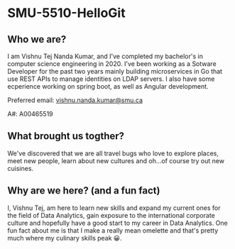 # SMU-5510-HelloGit

## Who we are?

I am Vishnu Tej Nanda Kumar, and I've completed my bachelor's in computer science engineering in 2020. I've been working as a Sotware Developer for the past two years mainly building microservices in Go that use REST APIs to manage identities on LDAP servers. I also have some ecperience working on spring boot, as well as Angular development. 

Preferred email: vishnu.nanda.kumar@smu.ca

A#:  A00465519

## What brought us togther?

We've discovered that we are all travel bugs who love to explore places, meet new people, learn about new cultures and oh...of course try out new cuisines.

## Why are we here? (and a fun fact)

I, Vishnu Tej, am here to learn new skills and expand my current ones for the field of Data Analytics, gain exposure to the international corporate culture and hopefully have a good start to my career in Data Analytics. One fun fact about me is that I make a really mean omelette and that's pretty much where my culinary skills peak 😀.
